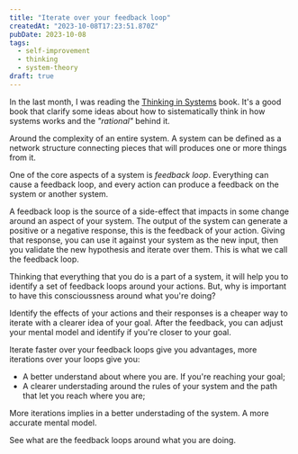 ```yaml
---
title: "Iterate over your feedback loop"
createdAt: "2023-10-08T17:23:51.870Z"
pubDate: 2023-10-08
tags:
  - self-improvement
  - thinking
  - system-theory
draft: true
---
```


In the last month, I was reading the [Thinking in Systems](https://www.amazon.com/Thinking-Systems-Donella-H-Meadows/dp/1603580557) book.
It's a good book that clarify some ideas about how to sistematically think
in how systems works and the _"rational"_ behind it.

Around the complexity of an entire system. A system can be defined as a network
structure connecting pieces that will produces one or more things from it.

One of the core aspects of a system is _feedback loop_. Everything can cause a
feedback loop, and every action can produce a feedback on the system or another
system.

A feedback loop is the source of a side-effect that impacts in some change around
an aspect of your system. The output of the system can generate a positive or a negative
response, this is the feedback of your action. Giving that response, you can use it against
your system as the new input, then you validate the new hypothesis and iterate over them.
This is what we call the feedback loop.

Thinking that everything that you do is a part of a system, it will help you to
identify a set of feedback loops around your actions. But, why is important to
have this conscioussness around what you're doing?

Identify the effects of your actions and their responses is a cheaper way to
iterate with a clearer idea of your goal. After the feedback, you can adjust
your mental model and identify if you're closer to your goal.

Iterate faster over your feedback loops give you advantages, more iterations over
your loops give you:

- A better understand about where you are. If you're reaching your goal;
- A clearer understading around the rules of your system and the path that let you reach where you are;

More iterations implies in a better understading of the system. A more accurate
mental model.

See what are the feedback loops around what you are doing.
